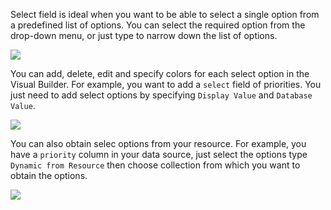 [comment]: # ($page_title=Select)

Select field is ideal when you want to be able to select a single option from a predefined list of options. You can select the required option from the drop-down menu, or just type to narrow down the list of options. 

![](https://gblobscdn.gitbook.com/assets%2F-LQ08RFAKZvFADEiXKFy%2F-MG4eDOREo87b09XIs-C%2F-MG5RbWh6t5jlIRR55BK%2Fimage.png?alt=media&token=dcd67234-fd67-462d-a4f4-bc09bbeb7f31)

You can add, delete, edit and specify colors for each select option in the Visual Builder. For example, you want to add a `select` field of priorities. You just need to add select options by specifying `Display Value` and `Database Value`.

![](https://gblobscdn.gitbook.com/assets%2F-LQ08RFAKZvFADEiXKFy%2F-MG4eDOREo87b09XIs-C%2F-MG5VSjXGQmucWDEj3ZR%2Fimage.gif?alt=media&token=9b1fbfa5-6f76-4389-8284-1524804a860d)

You can also obtain selec options from your resource. For example, you have a `priority` column in your data source, just select the options type `Dynamic from Resource` then choose collection from which you want to obtain the options.

![](https://gblobscdn.gitbook.com/assets%2F-LQ08RFAKZvFADEiXKFy%2F-MG4eDOREo87b09XIs-C%2F-MG5Wy7QGSvtHS9Djokk%2Fimage.gif?alt=media&token=1e994907-43e2-4f11-bc92-d1c6c6627c01)



